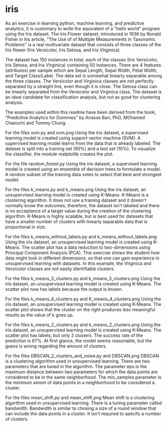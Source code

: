 # iris

As an exercise in learning python, machine learning, and predictive analytics, it is customary to write the equivalent of a 
"hello world" program using the Iris dataset. The Iris Flower dataset, introduced in 1936 by Ronald Fisher in his article, "The Use of
of Multiple Measurements in Taxonomic Problems" is a real multivariate dataset that consists of three classes of the Iris flower 
(Iris Versicolor, Iris Setosa, and Iris Virginica). 

The dataset has 150 instances in total, each of the classes (Iris Versicolor, Iris Setosa, and Iris Virginica) containing 50
instances. There are 4 features (attributes) per sample which are Sepal Length, Sepal Width, Petal Width, and Target Class/Label.
The data set is somewhat linearly separable among the three classes. The Versicolor and Virginica classes are not perfectly 
separated by a straight line, even though it is close. The Setosa class can be linearly separated from the Versicolor and Virginica
class. The dataset is an ideal candidate for classification analysis, but not as good for clustering analysis.

The examples used within this readme have been derived from the book, "Predictive Analytics for Dummies" by Anasse Bari, PhD, MOhamed Chaouchi and Tommy Chung.

For the files svm.py and svm.png
Using the iris dataset, a supervised learning model is created using support vector machine (SVM). A supervised learning model 
learns from the data that is already labeled. The dataset is split into a training set (90%) and a test set (10%). To visualize 
the classifier, the module matplotlib creates the plot. 

For the file random_forest.py
Using the iris dataset, a supervised learning model is created using an ensemble of decision trees to formulate a model. A random subset of the training data votes to select that best and strongest model. 

For the files k_means.py and k_means.png
Using the iris dataset, an unsupervised learning model is created using K-Means. K-Means is a clustering algorithm. It does not use a training dataset and it doesn't normally know the outcomes, therefore, the dataset isn't labeled and there is no acceptance of a target value during the creation of the clustering algorithm. K-Means is highly scalable, but is best used for datasets that have a smaller number of clusters with linearly separable data that is proportional in size.

For the files k_means_without_labels.py and k_means_without_labels.png
Using the iris dataset, an unsupervised learning model is created using K-Means. The scatter plot has a data reduction to two-dimensions using Principal Component Analysis (PCA). This exercise shows the student how data might look in different dimensions, so that one can gain experience in unsupervised learning with datasets. In this example, the Virginica and Versicolor classes are not easily identifiable clusters. 

For the files k_means_3_clusters.py and k_means_3_clusters.png
Using the iris dataset, an unsupervised learning model is created using K-Means. The scatter plot now has labels because the output is known.

For the files k_means_4_clusters.py and K_means_4_clusters.png
Using the iris dataset, an unsupervised learning model is created using K-Means. The scatter plot shows that the cluster on the right produces less meaningful results as the value of k goes up.

For the files k_means_2_clusters.py and k_means_2_clusters.png
Using the iris dataset, an unsupervised learning model is created using K-Means. The scatter plot has labels, but only 2 clusters. The success rate of the prediction is 67%. At first glance, the model seems reasonable, but the guess is wrong regarding the amount of clusters.

For the files DBSCAN_2_clusters_and_noise.py and DBSCAN.png
DBSCAN is a clustering algorithm used in unsupervised learning. There are two parameters that are tuned in the algorithm. The parameter eps is the maximum distance between two parameters for which the data points are considered to be in the same neighborhood. The min_samples parameter is the minimum amont of data points in a neighborhood to be considered a cluster.

For the files mean_shift.py and mean_shift.png
Mean shift is a clustering algorithm used in unsupervised learning. There is a tuning parameter called bandwidth. Bandwidth is similar to chosing a size of a round window that can include the data points in a cluster. It isn't required to specify a number of clusters.
